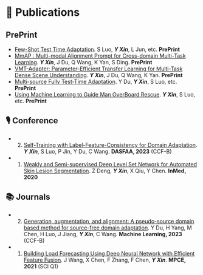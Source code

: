 # 📝 Publications 
## PrePrint
- [Few-Shot Test Time Adaptation](). S Luo, ***Y Xin***, L Jun, etc. **PrePrint**
- [MmAP : Multi-modal Alignment Prompt for Cross-domain Multi-Task Learning](). ***Y Xin***, J Du, Q Wang, K Yan, S Ding. **PrePrint**
- [VMT-Adapter: Parameter-Efficient Transfer Learning for Multi-Task Dense Scene Understanding](). ***Y Xin***, J Du, Q Wang, K Yan. **PrePrint**
- [Multi-source Fully Test-Time Adaptation](). Y Du, ***Y Xin***, S Luo, etc. **PrePrint**
- [Using Machine Learning to Guide Man OverBoard Rescue](). ***Y Xin***, S Luo, etc. **PrePrint**

## 🎙 Conference
- 2. [Self-Training with Label-Feature-Consistency for Domain Adaptation](https://link.springer.com/chapter/10.1007/978-3-031-30678-5_7). ***Y Xin***, S Luo, P Jin, Y Du, C Wang. **DASFAA, 2023** (CCF-B)
- 1. [Weakly and Semi-supervised Deep Level Set Network for Automated Skin Lesion Segmentation](https://link.springer.com/chapter/10.1007/978-981-15-5852-8_14). Z Deng, ***Y Xin***, X Qiu, Y Chen. **InMed, 2020**

## 📚 Journals
- 2. [Generation, augmentation, and alignment: A pseudo-source domain based method for source-free domain adaptation](). Y Du, H Yang, M Chen, H Luo, J Jiang, ***Y Xin***, C Wang. **Machine Learning, 2023** (CCF-B)

- 1. [Building Load Forecasting Using Deep Neural Network with Efficient Feature Fusion](https://ieeexplore.ieee.org/abstract/document/9319813). J Wang, X Chen, F Zhang, F Chen, ***Y Xin***. **MPCE, 2021** (SCI Q1)
